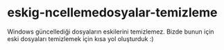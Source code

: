 # eskig-ncellemedosyalar-temizleme
Windows güncellediği dosyaların eskilerini temizlemez. 
Bizde bunun için eski dosyaları temizlemek için kısa yol oluşturduk
:) 
